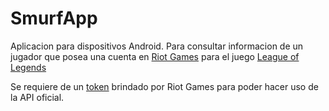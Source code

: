 # SmurfApp

Aplicacion para dispositivos Android.
Para consultar informacion de un jugador que posea una cuenta en <a href="https://www.riotgames.com/en">Riot Games</a> para el juego <a href="https://www.leagueoflegends.com/">League of Legends</a>

Se requiere de un <a href="https://developer.riotgames.com/">token</a> brindado por Riot Games para poder hacer uso de la API oficial.
